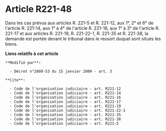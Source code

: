 # Article R221-48

Dans les cas prévus aux articles R. 221-5 et R. 221-12, aux 1°, 2° et 6° de l'article R. 221-14, aux 1° à 4° de l'article R.
221-16, aux 1° à 3° de l'article R. 221-17 et aux articles R. 221-19, R. 221-22-1, R. 221-35 et R. 221-38, la demande est
portée devant le tribunal dans le ressort duquel sont situés les biens.

**Liens relatifs à cet article**

	**Modifié par**:

	  - Décret n°2009-53 du 15 janvier 2009 - art. 3

	**Cite**:

	  - Code de l'organisation judiciaire - art. R221-12
	  - Code de l'organisation judiciaire - art. R221-14
	  - Code de l'organisation judiciaire - art. R221-16
	  - Code de l'organisation judiciaire - art. R221-17
	  - Code de l'organisation judiciaire - art. R221-19
	  - Code de l'organisation judiciaire - art. R221-22-1
	  - Code de l'organisation judiciaire - art. R221-35
	  - Code de l'organisation judiciaire - art. R221-38
	  - Code de l'organisation judiciaire - art. R221-5
